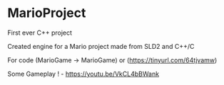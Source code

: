 # MarioProject

First ever C++ project

Created engine for a Mario project made from SLD2 and C++/C

For code (MarioGame -> MarioGame) or (https://tinyurl.com/64tjvamw)

Some Gameplay ! - https://youtu.be/VkCL4bBWank
